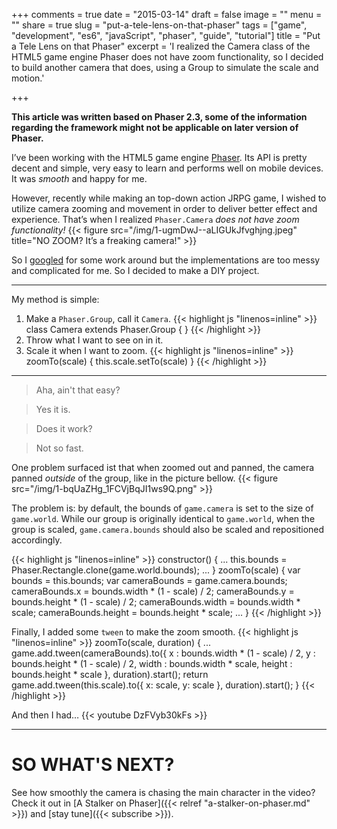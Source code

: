+++
comments = true
date = "2015-03-14"
draft = false
image = ""
menu = ""
share = true
slug = "put-a-tele-lens-on-that-phaser"
tags = ["game", "development", "es6", "javaScript", "phaser", "guide", "tutorial"]
title = "Put a Tele Lens on that Phaser"
excerpt = 'I realized the Camera class of the HTML5 game engine Phaser does not have zoom functionality, so I decided to build another camera that does, using a Group to simulate the scale and motion.'

+++

**This article was written based on Phaser 2.3, some of the information regarding the framework might not be applicable on later version of Phaser.**

I’ve been working with the HTML5 game engine [Phaser](http://phaser.io). Its API is pretty decent and simple, very easy to learn and performs well on mobile devices. It was *smooth* and happy for me.

However, recently while making an top-down action JRPG game, I wished to utilize camera zooming and movement in order to deliver better effect and experience. That’s when I realized `Phaser.Camera` *does not have zoom functionality!*
{{< figure src="/img/1-ugmDwJ--aLIGUkJfvghjng.jpeg" title="NO ZOOM? It’s a freaking camera!" >}}

So I [googled](https://www.google.com/search?q=phaser+camera+zoom) for some work around but the implementations are too messy and complicated for me. So I decided to make a DIY project.

---

My method is simple:

1. Make a `Phaser.Group`, call it `Camera`.
{{< highlight js "linenos=inline" >}}
    class Camera extends Phaser.Group {
    }
{{< /highlight >}}
2. Throw what I want to see on in it.
3. Scale it when I want to zoom.
{{< highlight js "linenos=inline" >}}
    zoomTo(scale) {
        this.scale.setTo(scale)
    }
{{< /highlight >}}

---

> Aha, ain't that easy?

> Yes it is.

> Does it work?

> Not so fast.

One problem surfaced ist that when zoomed out and panned, the camera panned *outside* of the group, like in the picture bellow.
{{< figure src="/img/1-bqUaZHg_1FCVjBqJI1ws9Q.png" >}}

The problem is: by default, the bounds of `game.camera` is set to the size of `game.world`. While our group is originally identical to `game.world`, when the group is scaled, `game.camera.bounds` should also be scaled and repositioned accordingly.

{{< highlight js "linenos=inline" >}}
    constructor() {
        ...
        this.bounds = Phaser.Rectangle.clone(game.world.bounds);
        ...
    }
    zoomTo(scale) {
        var bounds       = this.bounds;
        var cameraBounds = game.camera.bounds;
        cameraBounds.x      = bounds.width  * (1 - scale) / 2;
        cameraBounds.y      = bounds.height * (1 - scale) / 2;
        cameraBounds.width  = bounds.width  * scale;
        cameraBounds.height = bounds.height * scale;
        ...
    }
{{< /highlight >}}

Finally, I added some `tween` to make the zoom smooth.
{{< highlight js "linenos=inline" >}}
    zoomTo(scale, duration) {
        ...
        game.add.tween(cameraBounds).to({
            x      : bounds.width  * (1 - scale) / 2,
            y      : bounds.height * (1 - scale) / 2,
            width  : bounds.width  * scale,
            height : bounds.height * scale
        }, duration).start();
        return game.add.tween(this.scale).to({
            x: scale, y: scale
        }, duration).start();
    }
{{< /highlight >}}

And then I had…
{{< youtube DzFVyb30kFs >}}

---

# SO WHAT'S NEXT?

See how smoothly the camera is chasing the main character in the video? Check it out in [A Stalker on Phaser]({{< relref "a-stalker-on-phaser.md" >}}) and [stay tune]({{< subscribe >}}).